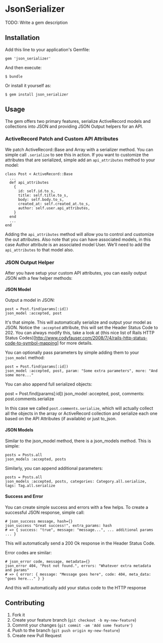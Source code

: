 # JsonSerializer

TODO: Write a gem description

## Installation

Add this line to your application's Gemfile:

    gem 'json_serializer'

And then execute:

    $ bundle

Or install it yourself as:

    $ gem install json_serializer

## Usage

The gem offers two primary features, serialize ActiveRecord models and collections into JSON and providing JSON Output helpers for an API. 

### ActiveRecord Patch and Custom API Attributes

We patch ActiveRecord::Base and Array with a serializer method. You can simple call `.serialize` to see this in action. If you want to customize the attributes that are serialized, simple add an `api_attributes` method to your model:

    
    class Post < ActiveRecord::Base
      ...
      def api_attributes
        {
          id: self.id.to_s,
          title: self.title.to_s,
          body: self.body.to_s,
          created_at: self.created_at.to_s,
          author: self.user.api_attributes,
        }
      end
      ...
    end
    
Adding the `api_attributes` method will allow you to control and customize the out attributes. Also note that you can have associated models, in this case Author attribute is an associated model User. We'll need to add the `api_attributes` to that model also.


### JSON Output Helper

After you have setup your custom API attributes, you can easily output JSON with a few helper methods:

#### JSON Model
Output a model in JSON:

    post = Post.find(params[:id])
    json_model :accepted, post
    
It's that simple. This will automatically serialize and output your model as JSON. Notice the `:accepted` attribute, this will set the Header Status Code to 202. You can always modify this, take a look at (this nice list of Rails HTTP Status Codes)[http://www.codyfauser.com/2008/7/4/rails-http-status-code-to-symbol-mapping] for more details.

You can optionally pass parameters by simple adding them to your `json_model` method:

    post = Post.find(params[:id])
    json_model :accepted, post, param: "Some extra parameters", more: "And some more..."
    
You can also append full serialized objects:

  post = Post.find(params[:id])
  json_model :accepted, post, comments: post.comments.serialize

In this case we called `post.comments.serialize`, which will actually collect all the objects in the array or ActiveRecord collection and serialize each one based on the API Attributes (if available) or just to_json.


#### JSON Models

Similar to the json_model method, there is a json_models method. This is simple:

    posts = Posts.all
    json_models :accepted, posts

Similarly, you can append additional parameters:

    posts = Posts.all
    json_models :accepted, posts, categories: Category.all.serialize, tags: Tag.all.serialize


#### Success and Error

You can create simple success and errors with a few helps. To create a successful JSON response, simple call:

    # json_success message, hash={}
    json_success "Great success!", extra_params: hash
    # => { success: "true", message: "message...", ... additional params ... }
    
This will automatically send a 200 Ok response in the Header Status Code.

Error codes are similar:

    # json_error code, message, metadata={}
    json_error 404, "Post not found.", errors: "Whatever extra metadata and params"
    # => { error: { message: "Message goes here", code: 404, meta_data: "goes here..." } }

And this will automatically add your status code to the HTTP response


## Contributing

1. Fork it
2. Create your feature branch (`git checkout -b my-new-feature`)
3. Commit your changes (`git commit -am 'Add some feature'`)
4. Push to the branch (`git push origin my-new-feature`)
5. Create new Pull Request
